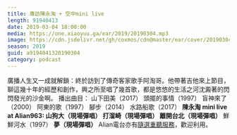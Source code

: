 ```yaml
---
title: 專訪陳永淘 + 空中mini live
length: 91940413
date: 2019-03-04 18:00:00
media: https://one.xiaoyuu.ga/ear/2019/20190304.mp3
image: https://cdn.jsdelivr.net/gh/coxmos/cdn@master/ear/cover/20190304.jpeg
season: 2019
guid: a9194041320190304
category: podcast
---
```


廣播人生又一成就解鎖：終於訪到了傳奇客家歌手阿淘哥。他帶著吉他來上節目，聊這幾十年的經歷和創作，興之所至唱了幾首歌，都是悠悠的生活之河沈澱著的閃閃發光的沙金啊。
播出曲目：
山下田美（2017）
頭擺的事情（1997）
盲神來了（2000）
阿東的歌（1997）
腳步（2014）
水路船歌（2017）
<strong>陳永淘 mini live at Alian963:
山狗大（現場彈唱）
打溜崎（現場彈唱）
離開台北（現場彈唱）</strong>
鮮鮮河水（1997）
<strong>夢（現場彈唱）</strong>
Alian電台亦有<a href="http://alian963.ipcf.org.tw/programs_view.php">隨選重聽服務</a>，歡迎利用。


